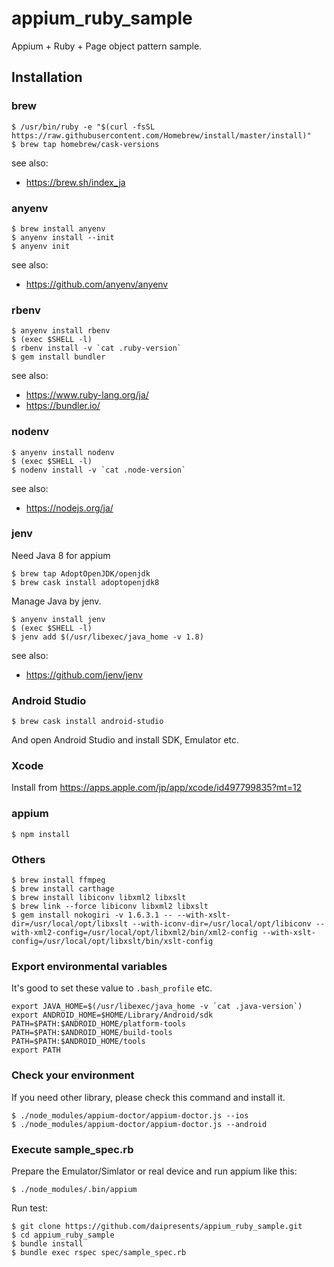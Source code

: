 # appium_ruby_sample

Appium + Ruby + Page object pattern sample.


## Installation

### brew

```
$ /usr/bin/ruby -e "$(curl -fsSL https://raw.githubusercontent.com/Homebrew/install/master/install)"
$ brew tap homebrew/cask-versions
```

see also: 
- https://brew.sh/index_ja


### anyenv

```
$ brew install anyenv
$ anyenv install --init
$ anyenv init
```

see also: 
- https://github.com/anyenv/anyenv

### rbenv

```
$ anyenv install rbenv
$ (exec $SHELL -l)
$ rbenv install -v `cat .ruby-version`
$ gem install bundler
```

see also: 
- https://www.ruby-lang.org/ja/
- https://bundler.io/

### nodenv

```
$ anyenv install nodenv
$ (exec $SHELL -l)
$ nodenv install -v `cat .node-version`
```

see also:
- https://nodejs.org/ja/

### jenv

Need Java 8 for appium

```
$ brew tap AdoptOpenJDK/openjdk
$ brew cask install adoptopenjdk8 
```

Manage Java by jenv.

```
$ anyenv install jenv
$ (exec $SHELL -l)
$ jenv add $(/usr/libexec/java_home -v 1.8)
```

see also:
- https://github.com/jenv/jenv


### Android Studio

```
$ brew cask install android-studio
```

And open Android Studio and install SDK, Emulator etc.

### Xcode

Install from https://apps.apple.com/jp/app/xcode/id497799835?mt=12

### appium

```
$ npm install
```

### Others
```
$ brew install ffmpeg
$ brew install carthage
$ brew install libiconv libxml2 libxslt
$ brew link --force libiconv libxml2 libxslt
$ gem install nokogiri -v 1.6.3.1 -- --with-xslt-dir=/usr/local/opt/libxslt --with-iconv-dir=/usr/local/opt/libiconv --with-xml2-config=/usr/local/opt/libxml2/bin/xml2-config --with-xslt-config=/usr/local/opt/libxslt/bin/xslt-config
```

### Export environmental variables

It's good to set these value to `.bash_profile` etc.

```
export JAVA_HOME=$(/usr/libexec/java_home -v `cat .java-version`)
export ANDROID_HOME=$HOME/Library/Android/sdk
PATH=$PATH:$ANDROID_HOME/platform-tools
PATH=$PATH:$ANDROID_HOME/build-tools
PATH=$PATH:$ANDROID_HOME/tools
export PATH
```

### Check your environment

If you need other library, please check this command and install it.

```
$ ./node_modules/appium-doctor/appium-doctor.js --ios
$ ./node_modules/appium-doctor/appium-doctor.js --android
```

### Execute sample_spec.rb

Prepare the Emulator/Simlator or real device and run appium like this:

```
$ ./node_modules/.bin/appium
```

Run test:

```
$ git clone https://github.com/daipresents/appium_ruby_sample.git
$ cd appium_ruby_sample
$ bundle install
$ bundle exec rspec spec/sample_spec.rb
```
